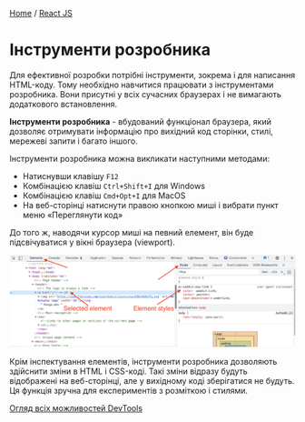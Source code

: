 [Home](../../README.md) / [React JS](../README_HTML_CSS.md)

# Інструменти розробника

Для ефективної розробки потрібні інструменти, зокрема і для написання HTML-коду. Тому необхідно навчитися працювати з інструментами розробника. Вони присутні у всіх сучасних браузерах і не вимагають додаткового встановлення.

**Інструменти розробника** - вбудований функціонал браузера, який дозволяє отримувати інформацію про вихідний код сторінки, стилі, мережеві запити і багато іншого.

Інструменти розробника можна викликати наступними методами:

* Натиснувши клавішу `F12`
* Комбінацією клавіш `Ctrl+Shift+I` для Windows
* Комбінацією клавіш `Cmd+Opt+I` для MacOS
* На веб-сторінці натиснути правою кнопкою миші і вибрати пункт меню «Переглянути код»

До того ж, наводячи курсор миші на певний елемент, він буде підсвічуватися у вікні браузера (viewport).

![](img/devtools.png)

Крім інспектування елементів, інструменти розробника дозволяють здійснити зміни в HTML і CSS-коді. Такі зміни відразу будуть відображені на веб-сторінці, але у вихідному коді зберігатися не будуть. Ця функція зручна для експериментів з розміткою і стилями.

[Огляд всіх можливостей DevTools](https://developer.chrome.com/devtools)